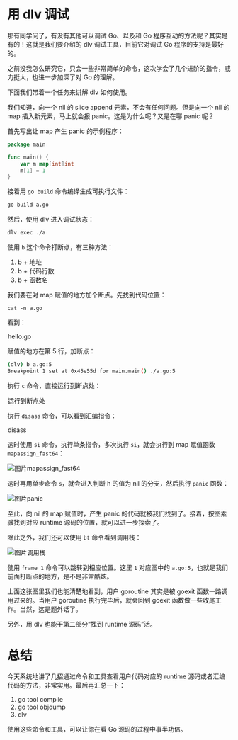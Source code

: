# 用 dlv 调试

那有同学问了，有没有其他可以调试 Go、以及和 Go 程序互动的方法呢？其实是有的！这就是我们要介绍的 dlv 调试工具，目前它对调试 Go 程序的支持是最好的。

之前没我怎么研究它，只会一些非常简单的命令，这次学会了几个进阶的指令，威力挺大，也进一步加深了对 Go 的理解。

下面我们带着一个任务来讲解 dlv 如何使用。

我们知道，向一个 nil 的 slice append 元素，不会有任何问题。但是向一个 nil 的 map 插入新元素，马上就会报 panic。这是为什么呢？又是在哪 panic 呢？

首先写出让 map 产生 panic 的示例程序：

```go
package main

func main() {
    var m map[int]int
    m[1] = 1
}
```

接着用 `go build` 命令编译生成可执行文件：

```bash
go build a.go
```

然后，使用 dlv 进入调试状态：

```bash
dlv exec ./a
```

使用 `b` 这个命令打断点，有三种方法：

1. b + 地址
2. b + 代码行数
3. b + 函数名

我们要在对 map 赋值的地方加个断点。先找到代码位置：

```
cat -n a.go
```

看到：

![图片](data:image/gif;base64,iVBORw0KGgoAAAANSUhEUgAAAAEAAAABCAYAAAAfFcSJAAAADUlEQVQImWNgYGBgAAAABQABh6FO1AAAAABJRU5ErkJggg==)hello.go

赋值的地方在第 5 行，加断点：

```bash
(dlv) b a.go:5
Breakpoint 1 set at 0x45e55d for main.main() ./a.go:5
```

执行 `c` 命令，直接运行到断点处：

![图片](data:image/gif;base64,iVBORw0KGgoAAAANSUhEUgAAAAEAAAABCAYAAAAfFcSJAAAADUlEQVQImWNgYGBgAAAABQABh6FO1AAAAABJRU5ErkJggg==)运行到断点处

执行 `disass` 命令，可以看到汇编指令：

![图片](data:image/gif;base64,iVBORw0KGgoAAAANSUhEUgAAAAEAAAABCAYAAAAfFcSJAAAADUlEQVQImWNgYGBgAAAABQABh6FO1AAAAABJRU5ErkJggg==)disass

这时使用 `si` 命令，执行单条指令，多次执行 `si`，就会执行到 map 赋值函数 `mapassign_fast64`：

![图片](https://mmbiz.qpic.cn/mmbiz_png/ASQrEXvmx62n8lLzhfvCN5TicbWguicZWjQpficE3PsWQFwsibVdQrl1MySDvwJD2uNDIXSry7wO1GkOYgRL2ibZvEw/640?wx_fmt=png&tp=webp&wxfrom=5&wx_lazy=1&wx_co=1)mapassign_fast64

这时再用单步命令 `s`，就会进入判断 h 的值为 nil 的分支，然后执行 `panic` 函数：

![图片](https://mmbiz.qpic.cn/mmbiz_png/ASQrEXvmx62n8lLzhfvCN5TicbWguicZWjg1lbybdsaRcXrlXkbEq1HicccCzsODh9jNj8Ctzh3jVS3kDPk5j7kiag/640?wx_fmt=png&tp=webp&wxfrom=5&wx_lazy=1&wx_co=1)panic

至此，向 nil 的 map 赋值时，产生 panic 的代码就被我们找到了。接着，按图索骥找到对应 runtime 源码的位置，就可以进一步探索了。

除此之外，我们还可以使用 `bt` 命令看到调用栈：

![图片](https://mmbiz.qpic.cn/mmbiz_png/ASQrEXvmx62n8lLzhfvCN5TicbWguicZWjbCouVhaibWKChY3PiaZRCWvtfWoCf3xcd7APQ08TgUp9y6tbQyhQq0oA/640?wx_fmt=png&tp=webp&wxfrom=5&wx_lazy=1&wx_co=1)调用栈

使用 `frame 1` 命令可以跳转到相应位置。这里 `1` 对应图中的 `a.go:5`，也就是我们前面打断点的地方，是不是非常酷炫。

上面这张图里我们也能清楚地看到，用户 goroutine 其实是被 goexit 函数一路调用过来的。当用户 goroutine 执行完毕后，就会回到 goexit 函数做一些收尾工作。当然，这是题外话了。

另外，用 dlv 也能干第二部分“找到 runtime 源码”活。

# 总结

今天系统地讲了几招通过命令和工具查看用户代码对应的 runtime 源码或者汇编代码的方法，非常实用。最后再汇总一下：

1. go tool compile
2. go tool objdump
3. dlv

使用这些命令和工具，可以让你在看 Go 源码的过程中事半功倍。